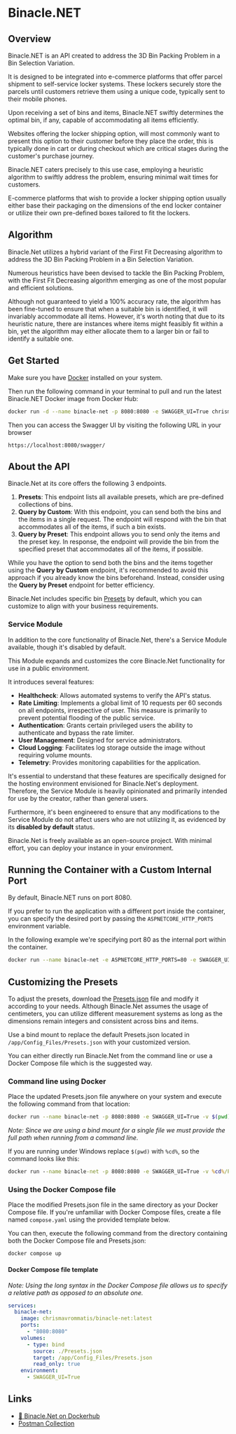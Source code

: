 ﻿# Binacle.NET

## Overview
Binacle.NET is an API created to address the 3D Bin Packing Problem in a Bin Selection Variation.

It is designed to be integrated into e-commerce platforms that offer parcel shipment to self-service locker systems. These lockers securely store the parcels until customers retrieve them using a unique code, typically sent to their mobile phones.

Upon receiving a set of bins and items, Binacle.NET swiftly determines the optimal bin, if any, capable of accommodating all items efficiently.

Websites offering the locker shipping option, will most commonly want to present this option to their customer before they place the order, this is typically done in cart or during checkout which are critical stages during the customer's purchase journey.

Binacle.NET caters precisely to this use case, employing a heuristic algorithm to swiftly address the problem, ensuring minimal wait times for customers.

E-commerce platforms that wish to provide a locker shipping option usually either base their packaging on the dimensions of the end locker container or utilize their own pre-defined boxes tailored to fit the lockers.

## Algorithm
Binacle.Net utilizes a hybrid variant of the First Fit Decreasing algorithm to address the 3D Bin Packing Problem in a Bin Selection Variation.

Numerous heuristics have been devised to tackle the Bin Packing Problem, with the First Fit Decreasing algorithm emerging as one of the most popular and efficient solutions.

Although not guaranteed to yield a 100% accuracy rate, the algorithm has been fine-tuned to ensure that when a suitable bin is identified, it will invariably accommodate all items. 
However, it's worth noting that due to its heuristic nature, there are instances where items might feasibly fit within a bin, yet the algorithm may either allocate them to a larger bin or fail to identify a suitable one.


## Get Started

Make sure you have [Docker](https://www.docker.com/get-started/) installed on your system.

Then run the following command in your terminal to pull and run the latest Binacle.NET Docker image from Docker Hub:
```bash
docker run -d --name binacle-net -p 8080:8080 -e SWAGGER_UI=True chrismavrommatis/binacle-net:latest
```
Then you can access the Swagger UI by visiting the following URL in your browser

```
https://localhost:8080/swagger/
```


## About the API
Binacle.Net at its core offers the following 3 endpoints.

1. **Presets**: This endpoint lists all available presets, which are pre-defined collections of bins. 
2. **Query by Custom**: With this endpoint, you can send both the bins and the items in a single request. The endpoint will respond with the bin that accommodates all of the items, if such a bin exists. 
3. **Query by Preset**: This endpoint allows you to send only the items and the preset key. In response, the endpoint will provide the bin from the specified preset that accommodates all of the items, if possible.

While you have the option to send both the bins and the items together using the **Query by Custom** endpoint, it's recommended to avoid this approach if you already know the bins beforehand. Instead, consider using the **Query by Preset** endpoint for better efficiency.

Binacle.Net includes specific bin [Presets](https://github.com/ChrisMavrommatis/Binacle.Net/blob/main/Api/Binacle.Net.Api/Config_Files/Presets.json) by default, which you can customize to align with your business requirements.

### Service Module
In addition to the core functionality of Binacle.Net, there's a Service Module available, though it's disabled by default.

This Module expands and customizes the core Binacle.Net functionality for use in a public environment.

It introduces several features:

- **Healthcheck**: Allows automated systems to verify the API's status.
- **Rate Limiting**: Implements a global limit of 10 requests per 60 seconds on all endpoints, irrespective of user. This measure is primarily to prevent potential flooding of the public service. 
- **Authentication**: Grants certain privileged users the ability to authenticate and bypass the rate limiter.
- **User Management**: Designed for service administrators.
- **Cloud Logging**: Facilitates log storage outside the image without requiring volume mounts.
- **Telemetry**: Provides monitoring capabilities for the application.

It's essential to understand that these features are specifically designed for the hosting environment envisioned for Binacle.Net's deployment. Therefore, the Service Module is heavily opinionated and primarily intended for use by the creator, rather than general users. 

Furthermore, it's been engineered to ensure that any modifications to the Service Module do not affect users who are not utilizing it, as evidenced by its **disabled by default** status.

Binacle.Net is freely available as an open-source project. With minimal effort, you can deploy your instance in your environment.


## Running the Container with a Custom Internal Port
By default, Binacle.NET runs on port 8080.

If you prefer to run the application with a different port inside the container, you can specify the desired port by passing the `ASPNETCORE_HTTP_PORTS` environment variable.

In the following example we're specifying port 80 as the internal port within the container.
```bash
docker run --name binacle-net -e ASPNETCORE_HTTP_PORTS=80 -e SWAGGER_UI=True -p 8080:80 chrismavrommatis/binacle-net:latest
```

## Customizing the Presets
To adjust the presets, download the [Presets.json](https://github.com/ChrisMavrommatis/Binacle.Net/blob/main/Api/Binacle.Net.Api/Config_Files/Presets.json) file and modify it according to your needs. 
Although Binacle.Net assumes the usage of centimeters, you can utilize different measurement systems as long as the dimensions remain integers and consistent across bins and items.

Use a bind mount to replace the default Presets.json located in `/app/Config_Files/Presets.json` with your customized version.

You can either directly run Binacle.Net from the command line or use a Docker Compose file which is the suggested way.

### Command line using Docker

Place the updated Presets.json file anywhere on your system and execute the following command from that location:
```bash
docker run --name binacle-net -p 8080:8080 -e SWAGGER_UI=True -v $(pwd)/Presets.json:/app/Config_Files/Presets.json:ro chrismavrommatis/binacle-net:latest
```
*Note: Since we are using a bind mount for a single file we must provide the full path when running from a command line.*

If you are running under Windows replace `$(pwd)` with `%cd%`, so the command looks like this:
```bat 
docker run --name binacle-net -p 8080:8080 -e SWAGGER_UI=True -v %cd%/Presets.json:/app/Config_Files/Presets.json:ro chrismavrommatis/binacle-net:latest
```

### Using the Docker Compose file
Place the modified Presets.json file in the same directory as your Docker Compose file.
If you're unfamiliar with Docker Compose files, create a file named `compose.yaml` using the provided template below.

You can then, execute the following command from the directory containing both the Docker Compose file and Presets.json:

```bash
docker compose up
```

#### Docker Compose file template

*Note: Using the long syntax in the Docker Compose file allows us to specify a relative path as opposed to an absolute one.*

```yaml
services:
  binacle-net:
    image: chrismavrommatis/binacle-net:latest
    ports:
      - "8080:8080"
    volumes:
      - type: bind
        source: ./Presets.json
        target: /app/Config_Files/Presets.json
        read_only: true
    environment:
      - SWAGGER_UI=True
```

## Links

- [🐳 Binacle.Net on Dockerhub](https://hub.docker.com/r/chrismavrommatis/binacle-net)
- [Postman Collection](https://www.postman.com/chrismavrommatis/workspace/binacle-net/)

  

